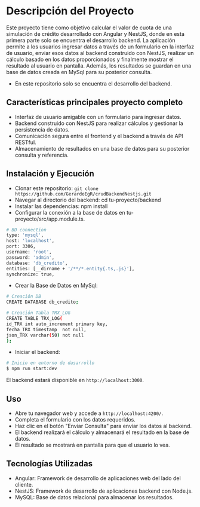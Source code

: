 # Descripción del Proyecto

Este proyecto tiene como objetivo calcular el valor de cuota de una simulación de crédito desarrollado con Angular y NestJS, donde en esta primera parte solo se encuentra el desarrollo backend. La aplicación permite a los usuarios ingresar datos a través de un formulario en la interfaz de usuario, enviar esos datos al backend construido con NestJS, realizar un cálculo basado en los datos proporcionados y finalmente mostrar el resultado al usuario en pantalla. Además, los resultados se guardan en una base de datos creada en MySql para su posterior consulta.

* En este repositorio solo se encuentra el desarrollo del backend. 

## Características principales proyecto completo

* Interfaz de usuario amigable con un formulario para ingresar datos.
* Backend construido con NestJS para realizar cálculos y gestionar la persistencia de datos.
* Comunicación segura entre el frontend y el backend a través de API RESTful.
* Almacenamiento de resultados en una base de datos para su posterior consulta y referencia.

## Instalación y Ejecución 

* Clonar este repositorio: `git clone  https://github.com/GerardoEgR/crudBackendNestjs.git`
* Navegar al directorio del backend: cd tu-proyecto/backend
* Instalar las dependencias: npm install
* Configurar la conexión a la base de datos en tu-proyecto/src/app.module.ts.
```bash
# BD connection 
type: 'mysql',
host: 'localhost',
port: 3306,
username: 'root',
password: 'admin',
database: 'db_credito',
entities: [__dirname + '/**/*.entity{.ts,.js}'],
synchronize: true,
```
* Crear la Base de Datos en MySql: 
```bash
# Creación DB 
CREATE DATABASE db_credito;

# Creación Tabla TRX_LOG
CREATE TABLE TRX_LOG(
id_TRX int auto_increment primary key,
fecha_TRX timestamp  not null,
json_TRX varchar(50) not null
);
```

* Iniciar el backend: 
```bash
# Inicio en entorno de dasarrollo
$ npm run start:dev
```

El backend estará disponible en `http://localhost:3000`.

## Uso

* Abre tu navegador web y accede a `http://localhost:4200/`.
* Completa el formulario con los datos requeridos.
* Haz clic en el botón "Enviar Consulta" para enviar los datos al backend.
* El backend realizará el cálculo y almacenará el resultado en la base de datos.
* El resultado se mostrará en pantalla para que el usuario lo vea.

## Tecnologías Utilizadas

* Angular: Framework de desarrollo de aplicaciones web del lado del cliente.
* NestJS: Framework de desarrollo de aplicaciones backend con Node.js.
* MySQL: Base de datos relacional para almacenar los resultados.
